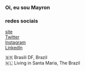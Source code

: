 ### Oi, eu sou Mayron 

### redes sociais 

[site](https://beacons.ai/eumayron) <br>
[Twitter](https://twitter.com/MyMalaquias) <br>
[Instagram](https://www.instagram.com/eumayronn/) <br>
[LinkedIn](https://www.linkedin.com/in/lucasmontano/) <br>

🇧🇷 Brasili DF, Brazil <br>
🇳🇱 Living in Santa Maria, The Brazil <br>
